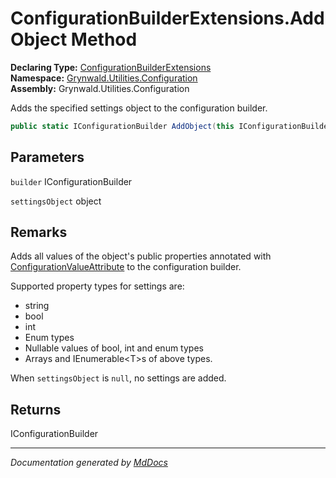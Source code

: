 ﻿<!--  
  <auto-generated>   
    The contents of this file were generated by a tool.  
    Changes to this file may be list if the file is regenerated  
  </auto-generated>   
-->

# ConfigurationBuilderExtensions.AddObject Method

**Declaring Type:** [ConfigurationBuilderExtensions](../index.md)  
**Namespace:** [Grynwald.Utilities.Configuration](../../index.md)  
**Assembly:** Grynwald.Utilities.Configuration

Adds the specified settings object to the configuration builder.

```csharp
public static IConfigurationBuilder AddObject(this IConfigurationBuilder builder, object settingsObject);
```

## Parameters

`builder`  IConfigurationBuilder

`settingsObject`  object

## Remarks

Adds all values of the object's public properties annotated with [ConfigurationValueAttribute](../../ConfigurationValueAttribute/index.md) to the configuration builder.

Supported property types for settings are:

- string
- bool
- int
- Enum types
- Nullable values of bool, int and enum types
- Arrays and IEnumerable\<T\>s of above types.

When `settingsObject` is `null`, no settings are added.

## Returns

IConfigurationBuilder

___

*Documentation generated by [MdDocs](https://github.com/ap0llo/mddocs)*
